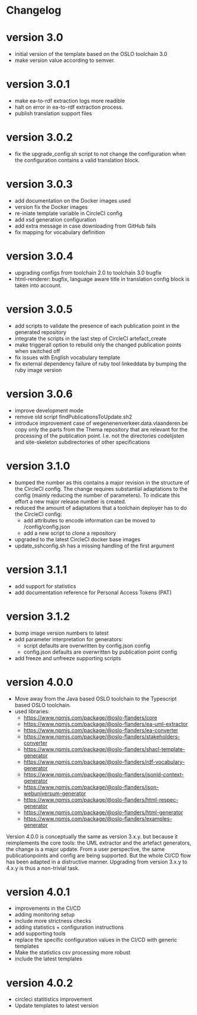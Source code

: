 # Changelog 

# version 3.0
- initial version of the template based on the OSLO toolchain 3.0
- make version value according to semver.

# version 3.0.1
- make ea-to-rdf extraction logs more readible
- halt on error in ea-to-rdf extraction process.
- publish translation support files

# version 3.0.2
- fix the upgrade_config.sh script to not change the configuration when the configuration contains a valid translation block.

# version 3.0.3
- add documentation on the Docker images used
- version fix the Docker images
- re-iniate template variable in CircleCI config
- add xsd generation configuration 
- add extra message in case downloading from GitHub fails
- fix mapping for vocabulary definition

# version 3.0.4
- upgrading configs from toolchain 2.0 to toolchain 3.0 bugfix
- html-renderer: bugfix, language aware title in translation config block is taken into account.

# version 3.0.5
- add scripts to validate the presence of each publication point in the generated repository
- integrate the scripts in the last step of CircleCI artefact_create
- make triggerall option to rebuild only the changed publication points when switched off
- fix issues with English vocabulary template 
- fix external dependency failure of ruby tool linkeddata by bumping the ruby image version 

# version 3.0.6
- improve development mode 
- remove old script findPublicationsToUpdate.sh2
- introduce improvement case of wegenenenverkeer.data.vlaanderen.be 
    copy only the parts from the Thema repository that are relevant for the processing of the publication point.
    I.e. not the directories codelijsten and site-skeleton subdirectories of other specifications 

# version 3.1.0
- bumped the number as this contains a major revision in the structure of the CircleCI config. 
  The change requires substantial adaptations to the config (mainly reducing the number of parameters).
  To indicate this effort a new major release number is created.
- reduced the amount of adaptations that a toolchain deployer has to do the CircleCI config:
     - add attributes to encode information can be moved to /config/config.json
     - add a new script to clone a repository
- upgraded to the latest CircleCI docker base images
- update_sshconfig.sh has a missing handling of the first argument

# version 3.1.1
- add support for statistics
- add documentation reference for Personal Access Tokens (PAT)

# version 3.1.2
- bump image version numbers to latest
- add parameter interpretation for generators:
   - script defaults are overwritten by config.json config
   - config.json defaults are overwritten by publication point config
- add freeze and unfreeze supporting scripts


# version 4.0.0
- Move away from the Java based OSLO toolchain to the Typescript based OSLO toolchain.
- used libraries:
  * https://www.npmjs.com/package/@oslo-flanders/core
  * https://www.npmjs.com/package/@oslo-flanders/ea-uml-extractor
  * https://www.npmjs.com/package/@oslo-flanders/ea-converter
  * https://www.npmjs.com/package/@oslo-flanders/stakeholders-converter
  * https://www.npmjs.com/package/@oslo-flanders/shacl-template-generator
  * https://www.npmjs.com/package/@oslo-flanders/rdf-vocabulary-generator
  * https://www.npmjs.com/package/@oslo-flanders/jsonld-context-generator
  * https://www.npmjs.com/package/@oslo-flanders/json-webuniversum-generator
  * https://www.npmjs.com/package/@oslo-flanders/html-respec-generator
  * https://www.npmjs.com/package/@oslo-flanders/html-generator
  * https://www.npmjs.com/package/@oslo-flanders/examples-generator

Version 4.0.0 is conceptually the same as version 3.x.y. but because it reimplements the
core tools: the UML extractor and the artefact generators, the change is a major update.
From a user perspective, the same publicationpoints and config are being supported.
But the whole CI/CD flow has been adapted in a distructive manner.
Upgrading from version 3.x.y to 4.x.y is thus a non-trivial task.

# version 4.0.1
- improvements in the CI/CD
- adding monitoring setup
- include more strictness checks
- adding statistics + configuration instructions 
- add supporting tools
- replace the specific configuration values in the CI/CD with generic templates
- Make the statistics csv processing more robust
- include the latest templates 

# version 4.0.2
- circleci statitistics improvement
- Update templates to latest version